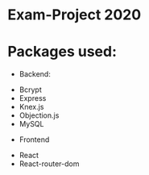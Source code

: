 # Exam-Project 2020

# Packages used: 
* Backend:
- Bcrypt
- Express
- Knex.js
- Objection.js
- MySQL

* Frontend
- React 
- React-router-dom
